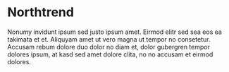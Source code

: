 # Northtrend

Nonumy invidunt ipsum sed justo ipsum amet. Eirmod elitr sed sea eos ea takimata et et. Aliquyam amet ut vero magna ut tempor no consetetur. Accusam rebum dolore duo dolor no diam et, dolor gubergren tempor dolores ipsum, at kasd sed amet dolore clita, no no accusam et eirmod dolores.